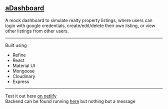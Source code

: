 ## [aDashboard](https://adashboardtemplate.netlify.app/)

A mock dashboard to simulate realty property listings, where users can login with google credentials, create/edit/delete their own listing, or view other listings from other users.
****
Built using  

- Refine  
- React 
- Material UI  
- Mongoose  
- Cloudinary
- Express  
****

Test it out here [on netlify](https://adashboardtemplate.netlify.app/)  
Backend can be found running [here](https://adashboard.onrender.com/) but nothing but a message 



